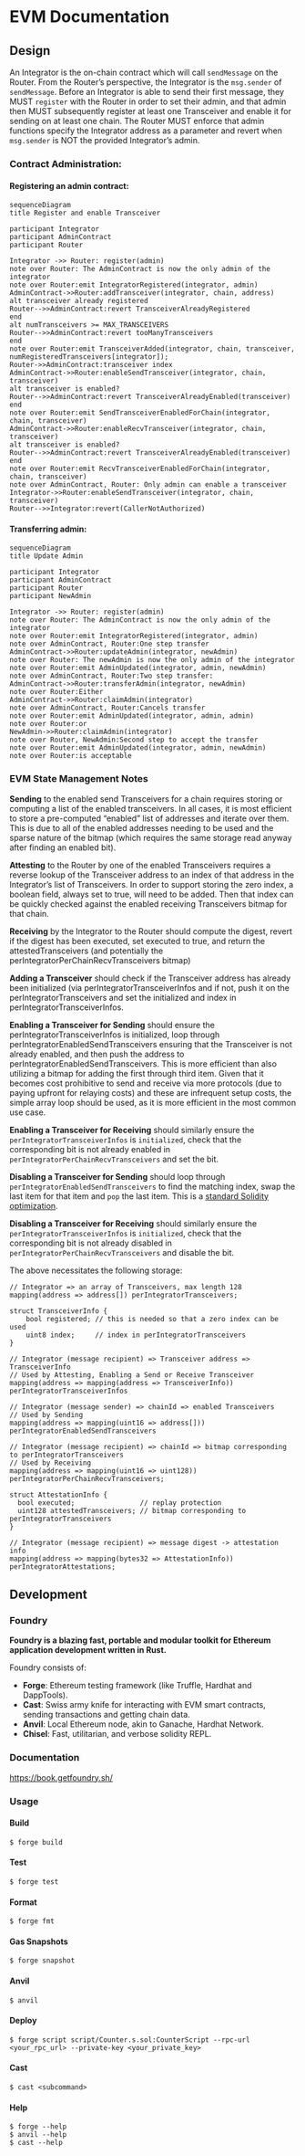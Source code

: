 # EVM Documentation

## Design

An Integrator is the on-chain contract which will call `sendMessage` on the Router. From the Router’s perspective, the Integrator is the `msg.sender` of `sendMessage`. Before an Integrator is able to send their first message, they MUST `register` with the Router in order to set their admin, and that admin then MUST subsequently register at least one Transceiver and enable it for sending on at least one chain. The Router MUST enforce that admin functions specify the Integrator address as a parameter and revert when `msg.sender` is NOT the provided Integrator’s admin.

### Contract Administration:

#### Registering an admin contract:

```mermaid
sequenceDiagram
title Register and enable Transceiver

participant Integrator
participant AdminContract
participant Router

Integrator ->> Router: register(admin)
note over Router: The AdminContract is now the only admin of the integrator
note over Router:emit IntegratorRegistered(integrator, admin)
AdminContract->>Router:addTransceiver(integrator, chain, address)
alt transceiver already registered
Router-->>AdminContract:revert TransceiverAlreadyRegistered
end
alt numTransceivers >= MAX_TRANSCEIVERS
Router-->>AdminContract:revert tooManyTransceivers
end
note over Router:emit TransceiverAdded(integrator, chain, transceiver, numRegisteredTransceivers[integrator]);
Router->>AdminContract:transceiver index
AdminContract->>Router:enableSendTransceiver(integrator, chain, transceiver)
alt transceiver is enabled?
Router-->>AdminContract:revert TransceiverAlreadyEnabled(transceiver)
end
note over Router:emit SendTransceiverEnabledForChain(integrator, chain, transceiver)
AdminContract->>Router:enableRecvTransceiver(integrator, chain, transceiver)
alt transceiver is enabled?
Router-->>AdminContract:revert TransceiverAlreadyEnabled(transceiver)
end
note over Router:emit RecvTransceiverEnabledForChain(integrator, chain, transceiver)
note over AdminContract, Router: Only admin can enable a transceiver
Integrator->>Router:enableSendTransceiver(integrator, chain, transceiver)
Router-->>Integrator:revert(CallerNotAuthorized)
```

#### Transferring admin:

```mermaid
sequenceDiagram
title Update Admin

participant Integrator
participant AdminContract
participant Router
participant NewAdmin

Integrator ->> Router: register(admin)
note over Router: The AdminContract is now the only admin of the integrator
note over Router:emit IntegratorRegistered(integrator, admin)
note over AdminContract, Router:One step transfer
AdminContract->>Router:updateAdmin(integrator, newAdmin)
note over Router: The newAdmin is now the only admin of the integrator
note over Router:emit AdminUpdated(integrator, admin, newAdmin)
note over AdminContract, Router:Two step transfer:
AdminContract->>Router:transferAdmin(integrator, newAdmin)
note over Router:Either
AdminContract->>Router:claimAdmin(integrator)
note over AdminContract, Router:Cancels transfer
note over Router:emit AdminUpdated(integrator, admin, admin)
note over Router:or
NewAdmin->>Router:claimAdmin(integrator)
note over Router, NewAdmin:Second step to accept the transfer
note over Router:emit AdminUpdated(integrator, admin, newAdmin)
note over Router:is acceptable
```

### EVM State Management Notes

**Sending** to the enabled send Transceivers for a chain requires storing or computing a list of the enabled transceivers. In all cases, it is most efficient to store a pre-computed “enabled” list of addresses and iterate over them. This is due to all of the enabled addresses needing to be used and the sparse nature of the bitmap (which requires the same storage read anyway after finding an enabled bit).

**Attesting** to the Router by one of the enabled Transceivers requires a reverse lookup of the Transceiver address to an index of that address in the Integrator’s list of Transceivers. In order to support storing the zero index, a boolean field, always set to true, will need to be added. Then that index can be quickly checked against the enabled receiving Transceivers bitmap for that chain.

**Receiving** by the Integrator to the Router should compute the digest, revert if the digest has been executed, set executed to true, and return the attestedTransceivers (and potentially the perIntegratorPerChainRecvTransceivers bitmap)

**Adding a Transceiver** should check if the Transceiver address has already been initialized (via perIntegratorTransceiverInfos and if not, push it on the perIntegratorTransceivers and set the initialized and index in perIntegratorTransceiverInfos.

**Enabling a Transceiver for Sending** should ensure the perIntegratorTransceiverInfos is initialized, loop through perIntegratorEnabledSendTransceivers ensuring that the Transceiver is not already enabled, and then push the address to perIntegratorEnabledSendTransceivers. This is more efficient than also utilizing a bitmap for adding the first through third item. Given that it becomes cost prohibitive to send and receive via more protocols (due to paying upfront for relaying costs) and these are infrequent setup costs, the simple array loop should be used, as it is more efficient in the most common use case.

**Enabling a Transceiver for Receiving** should similarly ensure the `perIntegratorTransceiverInfos` is `initialized`, check that the corresponding bit is not already enabled in `perIntegratorPerChainRecvTransceivers` and set the bit.

**Disabling a Transceiver for Sending** should loop through `perIntegratorEnabledSendTransceivers` to find the matching index, swap the last item for that item and `pop` the last item. This is a [standard Solidity optimization](https://solidity-by-example.org/array/).

**Disabling a Transceiver for Receiving** should similarly ensure the `perIntegratorTransceiverInfos` is `initialized`, check that the corresponding bit is not already disabled in `perIntegratorPerChainRecvTransceivers` and disable the bit.

The above necessitates the following storage:

```solidity
// Integrator => an array of Transceivers, max length 128
mapping(address => address[]) perIntegratorTransceivers;

struct TransceiverInfo {
    bool registered; // this is needed so that a zero index can be used
    uint8 index;     // index in perIntegratorTransceivers
}

// Integrator (message recipient) => Transceiver address => TransceiverInfo
// Used by Attesting, Enabling a Send or Receive Transceiver
mapping(address => mapping(address => TransceiverInfo)) perIntegratorTransceiverInfos

// Integrator (message sender) => chainId => enabled Transceivers
// Used by Sending
mapping(address => mapping(uint16 => address[])) perIntegratorEnabledSendTransceivers

// Integrator (message recipient) => chainId => bitmap corresponding to perIntegratorTransceivers
// Used by Receiving
mapping(address => mapping(uint16 => uint128)) perIntegratorPerChainRecvTransceivers;

struct AttestationInfo {
  bool executed;                // replay protection
  uint128 attestedTransceivers; // bitmap corresponding to perIntegratorTransceivers
}

// Integrator (message recipient) => message digest -> attestation info
mapping(address => mapping(bytes32 => AttestationInfo)) perIntegratorAttestations;
```

## Development

### Foundry

**Foundry is a blazing fast, portable and modular toolkit for Ethereum application development written in Rust.**

Foundry consists of:

- **Forge**: Ethereum testing framework (like Truffle, Hardhat and DappTools).
- **Cast**: Swiss army knife for interacting with EVM smart contracts, sending transactions and getting chain data.
- **Anvil**: Local Ethereum node, akin to Ganache, Hardhat Network.
- **Chisel**: Fast, utilitarian, and verbose solidity REPL.

### Documentation

https://book.getfoundry.sh/

### Usage

#### Build

```shell
$ forge build
```

#### Test

```shell
$ forge test
```

#### Format

```shell
$ forge fmt
```

#### Gas Snapshots

```shell
$ forge snapshot
```

#### Anvil

```shell
$ anvil
```

#### Deploy

```shell
$ forge script script/Counter.s.sol:CounterScript --rpc-url <your_rpc_url> --private-key <your_private_key>
```

#### Cast

```shell
$ cast <subcommand>
```

#### Help

```shell
$ forge --help
$ anvil --help
$ cast --help
```
